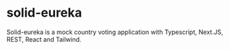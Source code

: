 # solid-eureka
Solid-eureka is a mock country voting application with Typescript, Next.JS, REST, React and Tailwind. 
